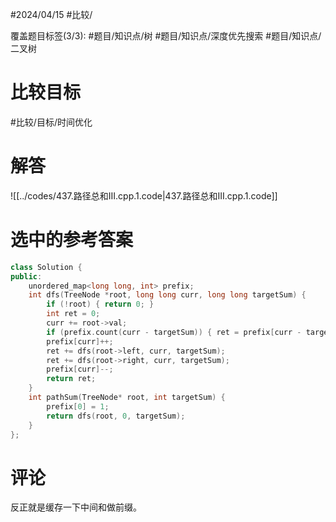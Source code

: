 #2024/04/15 #比较/

覆盖题目标签(3/3):  #题目/知识点/树 #题目/知识点/深度优先搜索 #题目/知识点/二叉树

# 比较目标

#比较/目标/时间优化 

# 解答

![[../codes/437.路径总和III.cpp.1.code|437.路径总和III.cpp.1.code]]

# 选中的参考答案

```cpp
class Solution {
public:
	unordered_map<long long, int> prefix;
	int dfs(TreeNode *root, long long curr, long long targetSum) {
		if (!root) { return 0; }
		int ret = 0;
		curr += root->val;
		if (prefix.count(curr - targetSum)) { ret = prefix[curr - targetSum]; }
		prefix[curr]++;
		ret += dfs(root->left, curr, targetSum);
		ret += dfs(root->right, curr, targetSum);
		prefix[curr]--;
		return ret;
	}
	int pathSum(TreeNode* root, int targetSum) {
		prefix[0] = 1;
		return dfs(root, 0, targetSum);
	}
};
```

# 评论

反正就是缓存一下中间和做前缀。